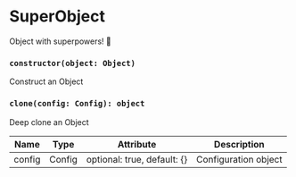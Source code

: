 # SuperObject

Object with superpowers! 💪

### `constructor(object: Object)`

Construct an Object

### `clone(config: Config): object`

Deep clone an Object

| Name | Type | Attribute | Description |
| --- | --- | --- | --- |
| config | Config | optional: true, default: {} | Configuration object |
